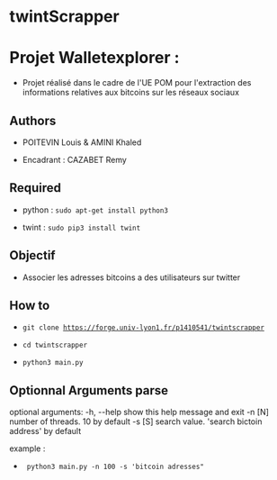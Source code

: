 # twintScrapper

# Projet Walletexplorer : 


* Projet réalisé dans le cadre de l'UE POM pour l'extraction des informations relatives aux bitcoins sur les réseaux sociaux 


## Authors 


* POITEVIN Louis & AMINI Khaled

* Encadrant : CAZABET Remy


## Required 


* python : <code>sudo apt-get install python3</code>

* twint : <code>sudo pip3 install twint</code>


## Objectif


* Associer les adresses bitcoins a des utilisateurs sur twitter


## How to 


* <code>git clone https://forge.univ-lyon1.fr/p1410541/twintscrapper</code>

* <code>cd twintscrapper</code>

* <code>python3 main.py </code>

## Optionnal Arguments parse

optional arguments:
  -h, --help  show this help message and exit
  -n [N]      number of threads. 10 by default
  -s [S]      search value. 'search bictoin address' by default

example : 

* <code> python3 main.py -n 100 -s 'bitcoin adresses" </code>



